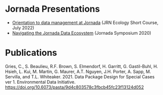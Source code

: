 # Jornada Presentations

* [Orientation to data management at Jornada](https://docs.google.com/presentation/d/1m_iuOKQbd5Xe8wgvHmSb138l3yuAxhq-/edit?usp=sharing) (JRN Ecology Short Course, July 2022)
* [Navigating the Jornada Data Ecosystem](https://lter.jornada.nmsu.edu/navigating-the-jornada-data-ecosystem/) (Jornada Symposium 2020)


# Publications

Gries, C., S. Beaulieu, R.F. Brown, S. Elmendorf, H. Garritt, G. Gastil-Buhl, H. Hsieh, L. Kui, M. Martin, G. Maurer, A.T. Nguyen, J.H. Porter, A. Sapp, M. Servilla, and T.L. Whiteaker. 2021. Data Package Design for Special Cases ver 1. Environmental Data Initiative. <https://doi.org/10.6073/pasta/9d4c803578c3fbcb45fc23f13124d052>